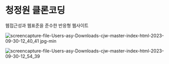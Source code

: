 # 청정원 클론코딩
웹접근성과 웹표준을 준수한 반응형 웹사이트

![screencapture-file-Users-asy-Downloads-cjw-master-index-html-2023-09-30-12_40_41 jpg-min](https://github.com/asy047/cjw/assets/67266378/5a6b1468-d71c-4b16-b521-967ec4d3414c)

![screencapture-file-Users-asy-Downloads-cjw-master-index-html-2023-09-30-12_54_39](https://github.com/asy047/cjw/assets/67266378/c1dac86e-d890-4b30-9a31-08d3e1d63a5c)
